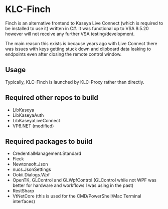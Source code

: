 # KLC-Finch 
Finch is an alternative frontend to Kaseya Live Connect (which is required to be installed to use it) written in C#. It was functional up to VSA 9.5.20 however will not receive any further VSA testing/development.

The main reason this exists is because years ago with Live Connect there was issues with keys getting stuck down and clipboard data leaking to endpoints even after closing the remote control window.

## Usage
Typically, KLC-Finch is launched by KLC-Proxy rather than directly.

## Required other repos to build
- LibKaseya
- LibKaseyaAuth
- LibKaseyaLiveConnect
- VP8.NET (modified)

## Required packages to build
- CredentialManagement.Standard
- Fleck
- Newtonsoft.Json
- nucs.JsonSettings
- Ookii.Dialogs.Wpf
- OpenTK, GLControl and GLWpfControl (GLControl while not WPF was better for hardware and workflows I was using in the past)
- RestSharp
- VtNetCore (this is used for the CMD/PowerShell/Mac Terminal interfaces)
